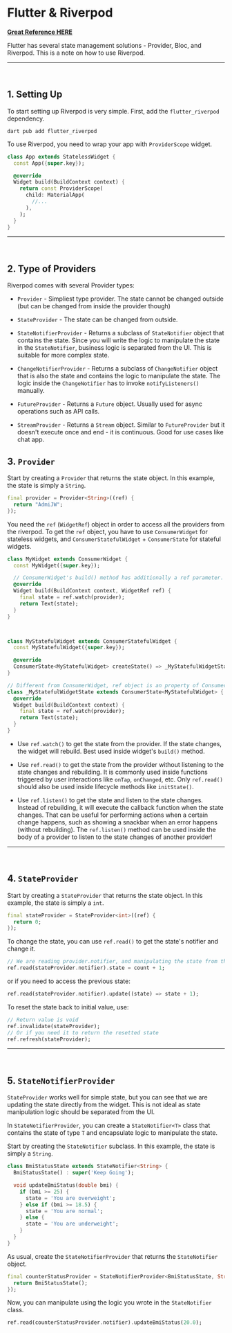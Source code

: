 # Flutter & Riverpod

[**Great Reference HERE**](https://developermemos.com/posts/different-providers-riverpod)

Flutter has several state management solutions - Provider, Bloc, and Riverpod. This is a note on how to use Riverpod.

---
<br>

## **1. Setting Up**

To start setting up Riverpod is very simple. First, add the `flutter_riverpod` dependency.

```
dart pub add flutter_riverpod
```

To use Riverpod, you need to wrap your app with `ProviderScope` widget.

```dart
class App extends StatelessWidget {
  const App({super.key});

  @override
  Widget build(BuildContext context) {
    return const ProviderScope(
      child: MaterialApp(
        //...
      ),
    );
  }
}
```

---
<br>

## **2. Type of Providers**

Riverpod comes with several Provider types:

- `Provider` - Simpliest type provider. The state cannot be changed outside (but can be changed from inside the provider though)


- `StateProvider` - The state can be changed from outside. 

- `StateNotifierProvider` - Returns a subclass of `StateNotifier` object that contains the state. Since you will write the logic to manipulate the state in the `StateNotifier`, business logic is separated from the UI. This is suitable for more complex state.

- `ChangeNotifierProvider` - Returns a subclass of `ChangeNotifier` object that is also the state and contains the logic to manipulate the state. The logic inside the `ChangeNotifier` has to invoke `notifyListeners()` manually.

- `FutureProvider` - Returns a `Future` object. Usually used for async operations such as API calls.

- `StreamProvider` - Returns a `Stream` object. Similar to `FutureProvider` but it doesn't execute once and end - it is continuous. Good for use cases like chat app.


## **3. `Provider`**

Start by creating a `Provider` that returns the state object. In this example, the state is simply a `String`.

```dart
final provider = Provider<String>((ref) {
  return "AdmiJW";
});
```

You need the `ref` (`WidgetRef`) object in order to access all the providers from the riverpod. To get the `ref` object, you have to use `ConsumerWidget` for stateless widgets, and `ConsumerStatefulWidget` + `ConsumerState` for stateful widgets. 

```dart
class MyWidget extends ConsumerWidget {
  const MyWidget({super.key});

  // ConsumerWidget's build() method has additionally a ref parameter.
  @override
  Widget build(BuildContext context, WidgetRef ref) {
    final state = ref.watch(provider);
    return Text(state);
  }
}



class MyStatefulWidget extends ConsumerStatefulWidget {
  const MyStatefulWidget({super.key});

  @override
  ConsumerState<MyStatefulWidget> createState() => _MyStatefulWidgetState();
}

// Different from ConsumerWidget, ref object is an property of ConsumerState class.
class _MyStatefulWidgetState extends ConsumerState<MyStatefulWidget> {
  @override
  Widget build(BuildContext context) {
    final state = ref.watch(provider);
    return Text(state);
  }
}
```

- Use `ref.watch()` to get the state from the provider. If the state changes, the widget will rebuild. Best used inside widget's `build()` method.

- Use `ref.read()` to get the state from the provider without listening to the state changes and rebuilding. It is commonly used inside functions triggered by user interactions like `onTap`, `onChanged`, etc. Only `ref.read()` should also be used inside lifecycle methods like `initState()`.

- Use `ref.listen()` to get the state and listen to the state changes. Instead of rebuilding, it will execute the callback function when the state changes. That can be useful for performing actions when a certain change happens, such as showing a snackbar when an error happens (without rebuilding). The `ref.listen()` method can be used inside the body of a provider to listen to the state changes of another provider!

---
<br>



## **4. `StateProvider`**

Start by creating a `StateProvider` that returns the state object. In this example, the state is simply a `int`.

```dart
final stateProvider = StateProvider<int>((ref) {
  return 0;
});
```

To change the state, you can use `ref.read()` to get the state's notifier and change it.

```dart
// We are reading provider.notifier, and manipulating the state from the notifier.
ref.read(stateProvider.notifier).state = count + 1;
```

or if you need to access the previous state:

```dart
ref.read(stateProvider.notifier).update((state) => state + 1);
```

To reset the state back to initial value, use:

```dart
// Return value is void
ref.invalidate(stateProvider);
// Or if you need it to return the resetted state
ref.refresh(stateProvider);
```


---
<br>



## **5. `StateNotifierProvider`**

`StateProvider` works well for simple state, but you can see that we are updating the state directly from the widget. This is not ideal as state manipulation logic should be separated from the UI.

In `StateNotifierProvider`, you can create a `StateNotifier<T>` class that contains the state of type `T` and encapsulate logic to manipulate the state. 

Start by creating the `StateNotifier` subclass. In this example, the state is simply a `String`.

```dart
class BmiStatusState extends StateNotifier<String> {
  BmiStatusState() : super('Keep Going');

  void updateBmiStatus(double bmi) {
    if (bmi >= 25) {
      state = 'You are overweight';
    } else if (bmi >= 18.5) {
      state = 'You are normal';
    } else {
      state = 'You are underweight';
    }
  }
}
```

As usual, create the `StateNotifierProvider` that returns the `StateNotifier` object.

```dart
final counterStatusProvider = StateNotifierProvider<BmiStatusState, String>((ref) {
  return BmiStatusState();
});
```

Now, you can manipulate using the logic you wrote in the `StateNotifier` class.

```dart
ref.read(counterStatusProvider.notifier).updateBmiStatus(20.0);
```